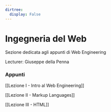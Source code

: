 ```yaml
---
dirtree:
  display: False
---
```


# Ingegneria del Web

Sezione dedicata agli appunti di Web Engineering

Lecturer: Giuseppe della Penna

### Appunti

[[Lezione I - Intro al Web Engineering]]

[[Lezione II - Markup Languages]]

[[Lezione III - HTML]]